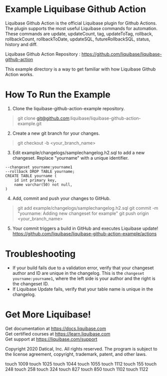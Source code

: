 # Example Liquibase Github Action

Liquibase Github Action is the official Liquibase plugin for Github Actions. The plugin supports the most useful Liquibase commands for automation. These commands are update, updateCount, tag, updateToTag, rollback, rollbackCount, rollbackToDate, updateSQL, futureRollbackSQL, status, history and diff.

Liquibase Github Action Repository : https://github.com/liquibase/liquibase-github-action

This example directory is a way to get familiar with how Liquibase Github Action works. 

# How To Run the Example

1. Clone the liquibase-github-action-example repository.
> git clone git@github.com:liquibase/liquibase-github-action-example.git
2. Create a new git branch for your changes.
> git checkout -b <your_branch_name>
3. Edit example/changelogs/samplechangelog.h2.sql to add a new changeset. Replace "yourname" with a unique identifier.
```
--changeset yourname:yourname1
--rollback DROP TABLE yourname;
CREATE TABLE yourname (
    id int primary key,
    name varchar(50) not null,
)
```

4. Add, commit and push your changes to GitHub.
> git add example/changelogs/samplechangelog.h2.sql
> git commit -m "yourname: Adding new changeset for example"
> git push origin <your_branch_name>
5. Your commit triggers a build in GitHub and executes Liquibase update!
 https://github.com/liquibase/liquibase-github-action-example/actions
 
 # Troubleshooting
 * If your build fails due to a validation error, verify that your changeset author and ID are unique in the changelog. This is the `changeset yourname:yourname1`, where the left side is your author and the right is the changeset ID.
 * If Liquibase Update fails, verify that your table name is unique in the changelog.

# Get More Liquibase!
Get documentation at https://docs.liquibase.com      
Get certified courses at https://learn.liquibase.com  
Get support at https://liquibase.com/support         


Copyright 2020 Datical, Inc. All rights reserved. The program is subject to the 
license agreement, copyright, trademark, patent, and other laws.

touch 1009 
touch 1025 
touch 1044 
touch 1055 
touch 1112 
touch 155
touch 248
touch 258
touch 324
touch 827
touch 850
touch 1102
touch 1122



